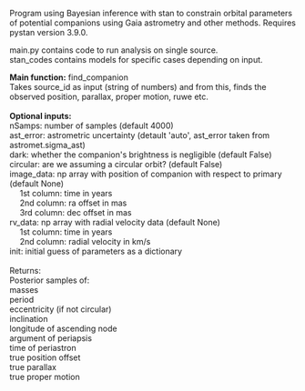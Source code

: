 Program using Bayesian inference with stan to constrain orbital parameters of potential companions using Gaia astrometry and other methods.  Requires pystan version 3.9.0.

main.py contains code to run analysis on single source. <br />
stan_codes contains models for specific cases depending on input. <br />

**Main function:** find_companion <br />
Takes source_id as input (string of numbers) and from this, finds the observed position, parallax, proper motion, ruwe etc. <br />
<br />
**Optional inputs:** <br />
nSamps: number of samples (default 4000) <br />
ast_error: astrometric uncertainty (detault 'auto', ast_error taken from astromet.sigma_ast) <br />
dark: whether the companion's brightness is negligible (default False) <br />
circular: are we assuming a circular orbit? (default False) <br />
image_data: np array with position of companion with respect to primary (default None) <br />
&emsp; 1st column: time in years <br />
&emsp; 2nd column: ra offset in mas <br />
&emsp; 3rd column: dec offset in mas <br />
rv_data: np array with radial velocity data (default None) <br />
&emsp; 1st column: time in years <br />
&emsp; 2nd column: radial velocity in km/s <br />
init: initial guess of parameters as a dictionary <br />
<br />
Returns: <br />
Posterior samples of: <br />
masses <br />
period <br />
eccentricity (if not circular) <br />
inclination <br />
longitude of ascending node <br />
argument of periapsis <br />
time of periastron <br />
true position offset <br />
true parallax <br />
true proper motion <br />
